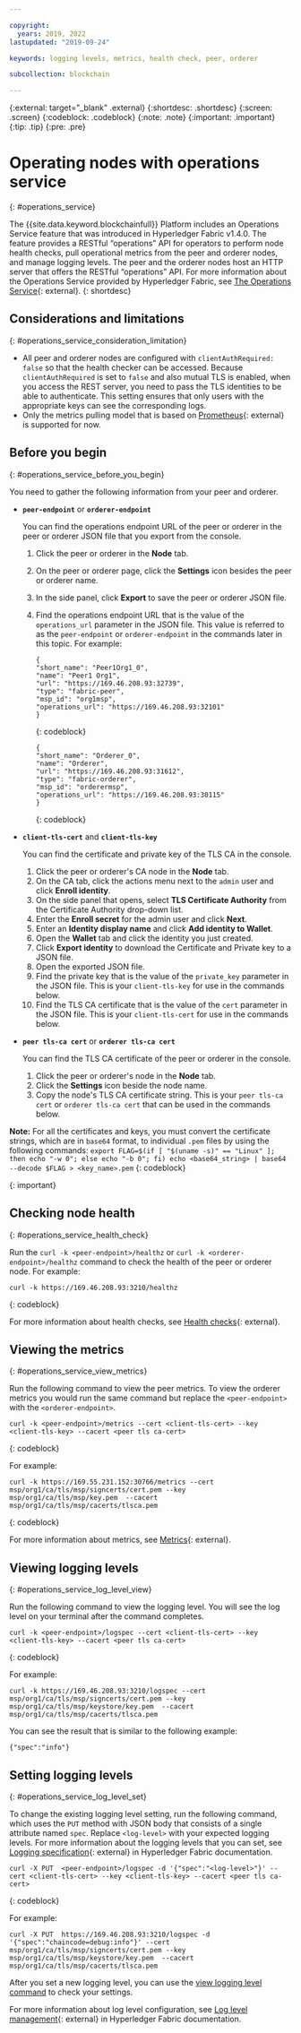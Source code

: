 ```yaml
---

copyright:
  years: 2019, 2022
lastupdated: "2019-09-24"

keywords: logging levels, metrics, health check, peer, orderer

subcollection: blockchain

---
```


{:external: target="_blank" .external}
{:shortdesc: .shortdesc}
{:screen: .screen}
{:codeblock: .codeblock}
{:note: .note}
{:important: .important}
{:tip: .tip}
{:pre: .pre}

# Operating nodes with operations service
{: #operations_service}

The {{site.data.keyword.blockchainfull}} Platform includes an Operations Service feature that was introduced in Hyperledger Fabric v1.4.0. The feature provides a RESTful “operations” API for operators to perform node health checks, pull operational metrics from the peer and orderer nodes, and manage logging levels. The peer and the orderer nodes host an HTTP server that offers the RESTful “operations” API.  For more information about the Operations Service provided by Hyperledger Fabric, see [The Operations Service](https://hyperledger-fabric.readthedocs.io/en/release-2.2/operations_service.html){: external}.
{: shortdesc}


## Considerations and limitations
{: #operations_service_consideration_limitation}

- All peer and orderer nodes are configured with `clientAuthRequired: false` so that the health checker can be accessed. Because `clientAuthRequired` is set to `false` and also mutual TLS is enabled, when you access the REST server, you need to pass the TLS identities to be able to authenticate. This setting ensures that only users with the appropriate keys can see the corresponding logs.
- Only the metrics pulling model that is based on [Prometheus](https://hyperledger-fabric.readthedocs.io/en/release-2.2/operations_service.html#prometheus){: external} is supported for now.

## Before you begin
{: #operations_service_before_you_begin}

You need to gather the following information from your peer and orderer.

- **`peer-endpoint`** or **`orderer-endpoint`**

    You can find the operations endpoint URL of the peer or orderer in the peer or orderer JSON file that you export from the console.

    1. Click the peer or orderer in the **Node** tab.
    2. On the peer or orderer page, click the **Settings** icon besides the peer or orderer name.
    3. In the side panel, click **Export** to save the peer or orderer JSON file.
    4. Find the operations endpoint URL that is the value of the `operations_url` parameter in the JSON file. This value is referred to as the `peer-endpoint` or `orderer-endpoint` in the commands later in this topic. For example:

        ```
        {
        "short_name": "Peer1Org1_0",
        "name": "Peer1 Org1",
        "url": "https://169.46.208.93:32739",
        "type": "fabric-peer",
        "msp_id": "org1msp",
        "operations_url": "https://169.46.208.93:32101"
        }
        ```
        {: codeblock}

        ```
        {
        "short_name": "Orderer_0",
        "name": "Orderer",
        "url": "https://169.46.208.93:31612",
        "type": "fabric-orderer",
        "msp_id": "orderermsp",
        "operations_url": "https://169.46.208.93:30115"
        }
        ```
        {: codeblock}

- **`client-tls-cert`** and **`client-tls-key`**

    You can find the certificate and private key of the TLS CA in the console.

    1. Click the peer or orderer's CA node in the **Node** tab.
    2. On the CA tab, click the actions menu next to the `admin` user and click **Enroll identity**.
    3. On the side panel that opens, select **TLS Certificate Authority** from the Certificate Authority drop-down list.
    4. Enter the **Enroll secret** for the admin user and click **Next**.
    5. Enter an **Identity display name** and click **Add identity to Wallet**.
    6. Open the **Wallet** tab and click the identity you just created.
    7. Click **Export identity** to download the Certificate and Private key to a JSON file.
    8. Open the exported JSON file.
    9. Find the private key that is the value of the `private_key` parameter in the JSON file. This is your `client-tls-key` for use in the commands below.
    10. Find the TLS CA certificate that is the value of the `cert` parameter in the JSON file. This is your `client-tls-cert` for use in the commands below.

- **`peer tls-ca cert`** or **`orderer tls-ca cert`**

    You can find the TLS CA certificate of the peer or orderer in the console.

    1. Click the peer or orderer's node in the **Node** tab.
    2. Click the **Settings** icon beside the node name.
    3. Copy the node's TLS CA certificate string. This is your `peer tls-ca cert` or `orderer tls-ca cert` that can be used in the commands below.

**Note:** For all the certificates and keys, you must convert the certificate strings, which are in `base64` format, to individual `.pem` files by using the following commands:
    ```
    export FLAG=$(if [ "$(uname -s)" == "Linux" ]; then echo "-w 0"; else echo "-b 0"; fi)
    echo <base64_string> | base64 --decode $FLAG > <key_name>.pem
    ```
    {: codeblock}
    
{: important}


## Checking node health
{: #operations_service_health_check}

Run the `curl -k <peer-endpoint>/healthz` or `curl -k <orderer-endpoint>/healthz` command to check the health of the peer or orderer node. For example:

```
curl -k https://169.46.208.93:3210/healthz
```
{: codeblock}

For more information about health checks, see [Health checks](https://hyperledger-fabric.readthedocs.io/en/release-2.2/operations_service.html#health-checks){: external}.


## Viewing the metrics
{: #operations_service_view_metrics}

Run the following command to view the peer metrics. To view the orderer metrics you would run the same command but replace the `<peer-endpoint>` with the `<orderer-endpoint>`.

```
curl -k <peer-endpoint>/metrics --cert <client-tls-cert> --key <client-tls-key> --cacert <peer tls ca-cert>
```
{: codeblock}

For example:

```
curl -k https://169.55.231.152:30766/metrics --cert msp/org1/ca/tls/msp/signcerts/cert.pem --key msp/org1/ca/tls/msp/key.pem  --cacert msp/org1/ca/tls/msp/cacerts/tlsca.pem
```
{: codeblock}


For more information about metrics, see [Metrics](https://hyperledger-fabric.readthedocs.io/en/release-2.2/operations_service.html#metrics){: external}.


## Viewing logging levels
{: #operations_service_log_level_view}

Run the following command to view the logging level. You will see the log level on your terminal after the command completes.

```
curl -k <peer-endpoint>/logspec --cert <client-tls-cert> --key <client-tls-key> --cacert <peer tls ca-cert>
```
{: codeblock}

For example:
```
curl -k https://169.46.208.93:3210/logspec --cert msp/org1/ca/tls/msp/signcerts/cert.pem --key msp/org1/ca/tls/msp/keystore/key.pem  --cacert msp/org1/ca/tls/msp/cacerts/tlsca.pem
```

You can see the result that is similar to the following example:

```
{"spec":"info"}
```

## Setting logging levels
{: #operations_service_log_level_set}

To change the existing logging level setting, run the following command, which uses the `PUT` method with JSON body that consists of a single attribute named `spec`. Replace `<log-level>` with your expected logging levels. For more information about the logging levels that you can set, see [Logging specification](https://hyperledger-fabric.readthedocs.io/en/release-2.2/logging-control.html#logging-specification){: external} in Hyperledger Fabric documentation.

```
curl -X PUT  <peer-endpoint>/logspec -d '{"spec":"<log-level>"}' --cert <client-tls-cert> --key <client-tls-key> --cacert <peer tls ca-cert>
```
{: codeblock}

For example:
```
curl -X PUT  https://169.46.208.93:3210/logspec -d '{"spec":"chaincode=debug:info"}' --cert msp/org1/ca/tls/msp/signcerts/cert.pem --key msp/org1/ca/tls/msp/keystore/key.pem  --cacert msp/org1/ca/tls/msp/cacerts/tlsca.pem
```

After you set a new logging level, you can use the [view logging level command](#operations_service_log_level_view) to check your settings.

For more information about log level configuration, see [Log level management](https://hyperledger-fabric.readthedocs.io/en/release-2.2/operations_service.html#log-level-management){: external} in Hyperledger Fabric documentation.


